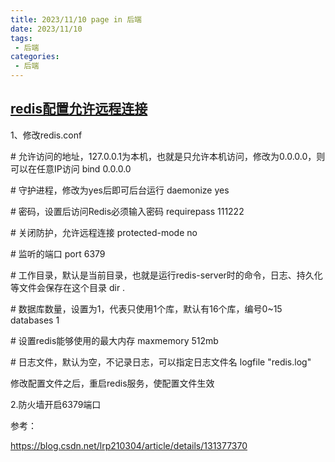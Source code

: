 ```yaml
---
title: 2023/11/10 page in 后端
date: 2023/11/10
tags:
 - 后端
categories:
 - 后端
---
```




## [redis配置允许远程连接](https://www.cnblogs.com/haoxuanchen2014/p/17922483.html)

1、修改redis.conf

\# 允许访问的地址，127.0.0.1为本机，也就是只允许本机访问，修改为0.0.0.0，则可以在任意IP访问
bind 0.0.0.0

\# 守护进程，修改为yes后即可后台运行
daemonize yes

\# 密码，设置后访问Redis必须输入密码
requirepass 111222

\# 关闭防护，允许远程连接
protected-mode no

\# 监听的端口
port 6379

\# 工作目录，默认是当前目录，也就是运行redis-server时的命令，日志、持久化等文件会保存在这个目录
dir .

\# 数据库数量，设置为1，代表只使用1个库，默认有16个库，编号0~15
databases 1

\# 设置redis能够使用的最大内存
maxmemory 512mb

\# 日志文件，默认为空，不记录日志，可以指定日志文件名
logfile "redis.log"

 

修改配置文件之后，重启redis服务，使配置文件生效

2.防火墙开启6379端口

参考： 

https://blog.csdn.net/lrp210304/article/details/131377370